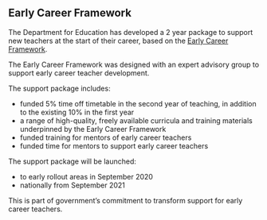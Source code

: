 ## Early Career Framework

The Department for Education has developed a 2 year package to support new teachers at the start of their career, based on the [Early Career Framework](https://www.gov.uk/government/publications/supporting-early-career-teachers).

The Early Career Framework was designed with an expert advisory group to support early career teacher development.

The support package includes:

* funded 5% time off timetable in the second year of teaching, in addition to the existing 10% in the first year
* a range of high-quality, freely available curricula and training materials underpinned by the Early Career Framework
* funded training for mentors of early career teachers
* funded time for mentors to support early career teachers

The support package will be launched:

* to early rollout areas in September 2020
* nationally from September 2021

This is part of government’s commitment to transform support for early career teachers.
